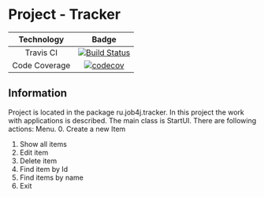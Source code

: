 # Project - Tracker
| Technology | Badge |
|:----------:|:------:|
| Travis CI | [![Build Status](https://travis-ci.org/DmitriyYugai/job4j_tracker.svg?branch=master)](https://travis-ci.org/DmitriyYugai/job4j_tracker) |
| Code Coverage | [![codecov](https://codecov.io/gh/DmitriyYugai/job4j_tracker/branch/master/graph/badge.svg?token=94KWSPJYGG)](undefined) |

## Information

Project is located in the package ru.job4j.tracker.
In this project the work with applications is described.
The main class is StartUI. There are following actions:
Menu.
0. Create a new Item
1. Show all items
2. Edit item
3. Delete item
4. Find item by Id
5. Find items by name
6. Exit

